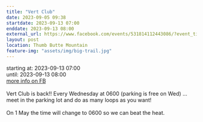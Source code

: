 ```yaml
---
title: "Vert Club"
date: 2023-09-05 09:38
startdate: 2023-09-13 07:00
enddate: 2023-09-13 08:00
external_url: https://www.facebook.com/events/531814112443086/?event_time_id=531814192443078
layout: post
location: Thumb Butte Mountain
feature-img: "assets/img/big-trail.jpg"
---
```


starting at: 2023-09-13 07:00<br>until: 2023-09-13 08:00<br><a href="https://www.facebook.com/events/531814112443086/?event_time_id=531814192443078">more info on FB</a><br><br>Vert Club is back!! Every Wednesday at 0600 (parking is free on Wed) … meet in the parking lot and do as many loops as you want!<br>
  <br>
  On 1 May the time will change to 0600 so we can beat the heat.<br>
  <br>
  
